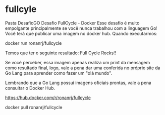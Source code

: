 # fullcyle

Pasta DesafioGO
Desafio FullCycle - Docker Esse desafio é muito empolgante principalmente se você nunca trabalhou com a linguagem Go! Você terá que publicar uma imagem no docker hub. Quando executarmos:

docker run ronanrj/fullcycle

Temos que ter o seguinte resultado: Full Cycle Rocks!!

Se você perceber, essa imagem apenas realiza um print da mensagem como resultado final, logo, vale a pena dar uma conferida no próprio site da Go Lang para aprender como fazer um "olá mundo".

Lembrando que a Go Lang possui imagens oficiais prontas, vale a pena consultar o Docker Hub.

https://hub.docker.com/r/ronanrj/fullcycle

docker pull ronanrj/fullcycle
